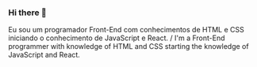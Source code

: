 ### Hi there 👋

<!--
**FNA-Matheus/FNA-Matheus** is a ✨ _special_ ✨ repository because its `README.md` (this file) appears on your GitHub profile.

Here are some ideas to get you started:

- 🔭 I’m currently working on ...
- 🌱 I’m currently learning ...
- 👯 I’m looking to collaborate on ...
- 🤔 I’m looking for help with ...
- 💬 Ask me about ...
- 📫 How to reach me: ...
- 😄 Pronouns: ...
- ⚡ Fun fact: ...
-->

Eu sou um programador Front-End com conhecimentos de HTML e CSS iniciando o conhecimento de JavaScript e React. / I'm a Front-End programmer with knowledge of HTML and CSS starting the knowledge of JavaScript and React.  
